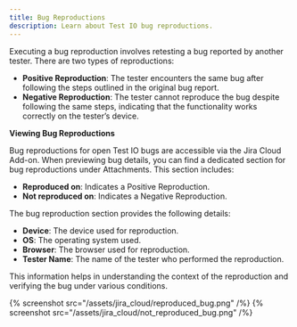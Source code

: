 ```yaml
---
title: Bug Reproductions
description: Learn about Test IO bug reproductions.
---
```


Executing a bug reproduction involves retesting a bug reported by another tester. There are two types of reproductions:
- **Positive Reproduction**: The tester encounters the same bug after following the steps outlined in the original bug report.
- **Negative Reproduction**: The tester cannot reproduce the bug despite following the same steps, indicating that the functionality works correctly on the tester’s device.

**Viewing Bug Reproductions**

Bug reproductions for open Test IO bugs are accessible via the Jira Cloud Add-on. When previewing bug details, you can find a dedicated section for bug reproductions under Attachments. This section includes:
- **Reproduced on**: Indicates a Positive Reproduction.
- **Not reproduced on**: Indicates a Negative Reproduction.

The bug reproduction section provides the following details:
- **Device**: The device used for reproduction.
- **OS**: The operating system used.
- **Browser**: The browser used for reproduction.
- **Tester Name**: The name of the tester who performed the reproduction.

This information helps in understanding the context of the reproduction and verifying the bug under various conditions.

{% screenshot src="/assets/jira_cloud/reproduced_bug.png" /%}
{% screenshot src="/assets/jira_cloud/not_reproduced_bug.png" /%}
